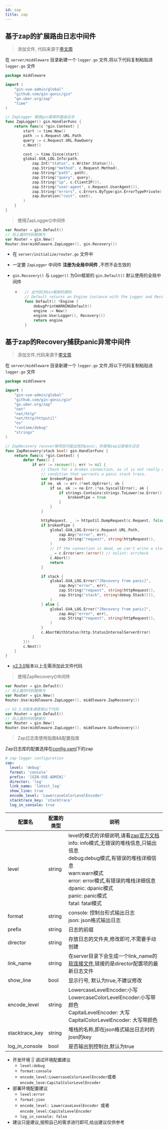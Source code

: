 ```yaml
---
id: zap
title: zap
---
```


## 基于zap的扩展路由日志中间件

> 添加文件, 代码来源于[李文周](https://www.liwenzhou.com/posts/Go/use_zap_in_gin/)

在 `server/middleware` 目录新建一个 `logger.go` 文件,将以下代码复制粘贴进 `logger.go` 文件

```go
package middleware

import (
	"gin-vue-admin/global"
	"github.com/gin-gonic/gin"
	"go.uber.org/zap"
	"time"
)

// ZapLogger 接收gin框架的路由日志
func ZapLogger() gin.HandlerFunc {
	return func(c *gin.Context) {
		start := time.Now()
		path := c.Request.URL.Path
		query := c.Request.URL.RawQuery
		c.Next()

		cost := time.Since(start)
		global.GVA_LOG.Info(path,
			zap.Int("status", c.Writer.Status()),
			zap.String("method", c.Request.Method),
			zap.String("path", path),
			zap.String("query", query),
			zap.String("ip", c.ClientIP()),
			zap.String("user-agent", c.Request.UserAgent()),
			zap.String("errors", c.Errors.ByType(gin.ErrorTypePrivate).String()),
			zap.Duration("cost", cost),
		)
	}
}
```

> 使用ZapLogger()中间件

```go
var Router = gin.Default()
// 将上面的代码替换为
var Router = gin.New()
Router.Use(middleware.ZapLogger(), gin.Recovery())
```

- 在 `server/initialize/router.go` 文件中

- 一定要 `ZapLogger` 中间件 **注册为全局中间件** ,不然不会生效的

- `gin.Recovery()` 与 `Logger()` 为Gin框架的 `gin.Default()`  默认使用的全局中间件

	- ```go
		// 此代码为Gin框架的源码
		// Default returns an Engine instance with the Logger and Recovery middleware already attached.
		func Default() *Engine {
			debugPrintWARNINGDefault()
			engine := New()
			engine.Use(Logger(), Recovery())
			return engine
		}
		```

## 基于zap的Recovery捕获panic异常中间件

> 添加文件,代码来源于[李文周](https://www.liwenzhou.com/posts/Go/use_zap_in_gin/)

在 `server/middleware` 目录新建一个 `logger.go` 文件,将以下代码复制粘贴进 `logger.go` 文件

```go
package middleware

import (
	"gin-vue-admin/global"
	"github.com/gin-gonic/gin"
	"go.uber.org/zap"
	"net"
	"net/http"
	"net/http/httputil"
	"os"
	"runtime/debug"
	"strings"
)

// ZapRecovery recover掉项目可能出现的panic，并使用zap记录相关日志
func ZapRecovery(stack bool) gin.HandlerFunc {
	return func(c *gin.Context) {
		defer func() {
			if err := recover(); err != nil {
				// Check for a broken connection, as it is not really a
				// condition that warrants a panic stack trace.
				var brokenPipe bool
				if ne, ok := err.(*net.OpError); ok {
					if se, ok := ne.Err.(*os.SyscallError); ok {
						if strings.Contains(strings.ToLower(se.Error()), "broken pipe") || strings.Contains(strings.ToLower(se.Error()), "connection reset by peer") {
							brokenPipe = true
						}
					}
				}

				httpRequest, _ := httputil.DumpRequest(c.Request, false)
				if brokenPipe {
					global.GVA_LOG.Error(c.Request.URL.Path,
						zap.Any("error", err),
						zap.String("request", string(httpRequest)),
					)
					// If the connection is dead, we can't write a status to it.
					_ = c.Error(err.(error)) // nolint: errcheck
					c.Abort()
					return
				}

				if stack {
					global.GVA_LOG.Error("[Recovery from panic]",
						zap.Any("error", err),
						zap.String("request", string(httpRequest)),
						zap.String("stack", string(debug.Stack())),
					)
				} else {
					global.GVA_LOG.Error("[Recovery from panic]",
						zap.Any("error", err),
						zap.String("request", string(httpRequest)),
					)
				}
				c.AbortWithStatus(http.StatusInternalServerError)
			}
		}()
		c.Next()
	}
}
```

- [v2.3.0](https://github.com/flipped-aurora/gin-vue-admin/releases/tag/v2.3.0)版本以上无需添加此文件代码

> 使用ZapRecovery()中间件

```go
var Router = gin.Default()
// 将上面的代码替换为
var Router = gin.New()
Router.Use(middleware.ZapLogger(), middleware.ZapRecovery())

// V2.3.0版本请使用以下代码
var Router = gin.Default()
// 将上面的代码替换为
var Router = gin.New()
Router.Use(middleware.ZapLogger(), middleware.GinRecovery())
```



> Zap日志库使用指南&&配置指南

Zap日志库的配置选择在[config.yaml](./server/config.yaml)下的zap

```yaml
# zap logger configuration
zap:
  level: 'debug'
  format: 'console'
  prefix: '[GIN-VUE-ADMIN]'
  director: 'log'
  link_name: 'latest_log'
  show_line: true
  encode_level: 'LowercaseColorLevelEncoder'
  stacktrace_key: 'stacktrace'
  log_in_console: true
```

| 配置名         | 配置的类型 | 说明                                                         |
| -------------- | ---------- | ------------------------------------------------------------ |
| level          | string     | level的模式的详细说明,请看[zap官方文档](https://pkg.go.dev/go.uber.org/zap?tab=doc#pkg-constants) <br />info: info模式,无错误的堆栈信息,只输出信息<br />debug:debug模式,有错误的堆栈详细信息<br />warn:warn模式<br />error: error模式,有错误的堆栈详细信息<br />dpanic: dpanic模式<br />panic: panic模式<br />fatal: fatal模式<br /> |
| format         | string     | console: 控制台形式输出日志<br />json: json格式输出日志      |
| prefix         | string     | 日志的前缀                                                   |
| director       | string     | 存放日志的文件夹,修改即可,不需要手动创建                     |
| link_name      | string     | 在server目录下会生成一个link_name的[软连接文件](https://baike.baidu.com/item/%E8%BD%AF%E9%93%BE%E6%8E%A5),链接的是director配置项的最新日志文件 |
| show_line      | bool       | 显示行号, 默认为true,不建议修改                              |
| encode_level   | string     | LowercaseLevelEncoder:小写<br /> LowercaseColorLevelEncoder:小写带颜色<br />CapitalLevelEncoder: 大写<br />CapitalColorLevelEncoder: 大写带颜色 |
| stacktrace_key | string     | 堆栈的名称,即在json格式输出日志时的josn的key                 |
| log_in_console | bool       | 是否输出到控制台,默认为true                                  |

- 开发环境 || 调试环境配置建议
	- `level:debug`
	- `format:console`
	- `encode_level:LowercaseColorLevelEncoder`或者`encode_leve:CapitalColorLevelEncoder`
- 部署环境配置建议
	- `level:error`
	- `format:json` 
	- `encode_level: LowercaseLevelEncoder `或者 `encode_level:CapitalLevelEncoder`
	- `log_in_console: false` 
- 建议只是建议,按照自己的需求进行即可,给出建议仅供参考











































